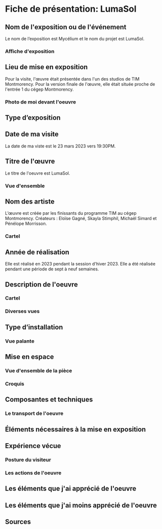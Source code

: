 # Fiche de présentation: LumaSol

## Nom de l'exposition ou de l'événement 

Le nom de l’exposition est Mycélium et le nom du projet est LumaSol.

### Affiche d'exposition 

## Lieu de mise en exposition 

Pour la visite, l'œuvre était présentée dans l'un des studios de TIM Montmorency. Pour la version finale de l'œuvre, elle était située proche de l'entrée 1 du cégep Montmorency.

### Photo de moi devant l'oeuvre

## Type d’exposition 

## Date de ma visite

La date de ma viste est le 23 mars 2023 vers 19:30PM.

## Titre de l'œuvre 

Le titre de l'oeuvre est LumaSol.

### Vue d'ensemble

## Nom des artiste 

L’œuvre est créée par les finissants du programme TIM au cégep Montmorency.
Créateurs : Eloïse Gagné, Skayla Stimphil, Michaël Simard et Pénélope Morrisson.

### Cartel

## Année de réalisation  

Elle est réalisé en 2023 pendant la session d'hiver 2023. Elle a été réalisée pendant une période de sept à neuf semaines.

## Description de l'oeuvre

### Cartel

### Diverses vues

## Type d’installation

### Vue palante

## Mise en espace

### Vue d'ensemble de la pièce

### Croquis

## Composantes et techniques 

### Le transport de l'oeuvre

## Éléments nécessaires à la mise en exposition

## Expérience vécue

### Posture du visiteur

### Les actions de l'oeuvre

## Les éléments que j'ai apprécié de l'oeuvre

## Les éléments que j'ai moins apprécié de l'oeuvre

## Sources

